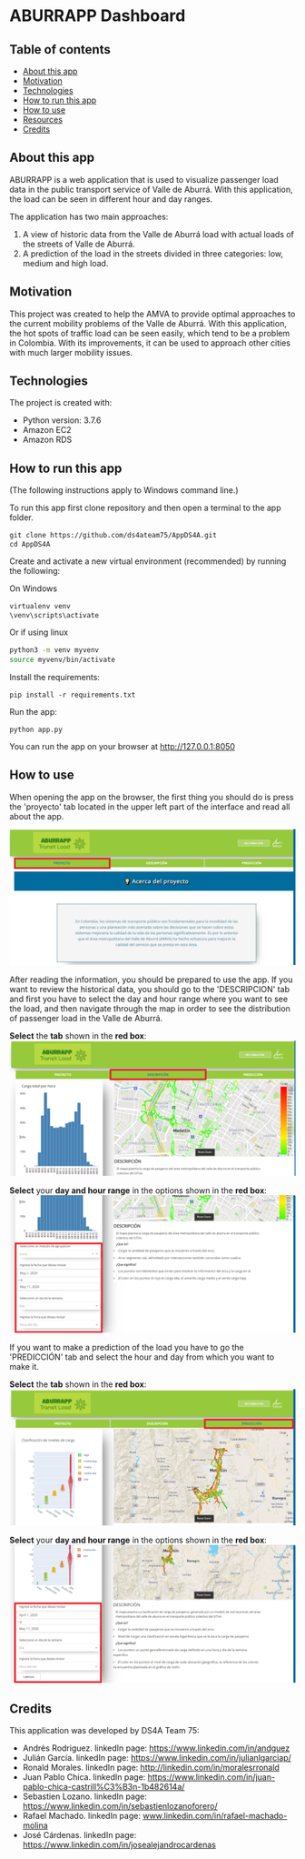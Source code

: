 # ABURRAPP Dashboard

## Table of contents
* [About this app](#About-this-app)
* [Motivation](#Motivation)
* [Technologies](#Technologies)
* [How to run this app](#How-to-run-this-app)
* [How to use](#How-to-use)
* [Resources](#Resources)
* [Credits](#Credits)

## About this app

ABURRAPP is a web application that is used to visualize passenger load data in the public transport service of Valle de Aburrá.
With this application, the load can be seen in different hour and day ranges. 

The application has two main approaches:
  1. A view of historic data from the Valle de Aburrá load with actual loads of the streets of Valle de Aburrá. 
  2. A prediction of the load in the streets divided in three categories: low, medium and high load.
  
## Motivation

This project was created to help the AMVA to provide optimal approaches to the current mobility problems of the Valle de Aburrá. With this application, the hot spots of traffic load can be seen easily, which tend to be a problem in Colombia. With its improvements, it can be used to approach other cities with much larger mobility issues. 
  
## Technologies
The project is created with:
* Python version: 3.7.6
* Amazon EC2
* Amazon RDS
 
## How to run this app

(The following instructions apply to Windows command line.)

To run this app first clone repository and then open a terminal to the app folder.

```
git clone https://github.com/ds4ateam75/AppDS4A.git
cd AppDS4A
```

Create and activate a new virtual environment (recommended) by running
the following:

On Windows

```
virtualenv venv 
\venv\scripts\activate
```

Or if using linux

```bash
python3 -m venv myvenv
source myvenv/bin/activate
```

Install the requirements:

```
pip install -r requirements.txt
```
Run the app:

```
python app.py
```
You can run the app on your browser at http://127.0.0.1:8050

## How to use

When opening the app on the browser, the first thing you should do is press the 'proyecto' tab located in the upper left part of the interface and read all about the app.

![alt text](https://github.com/ds4ateam75/AppDS4A/blob/master/assets/pestana_proyecto.png?raw=true)


After reading the information, you should be prepared to use the app. If you want to review the historical data, you should go to the 'DESCRIPCION' tab and first you have to select the day and hour range where you want to see the load, and then navigate through the map in order to see the distribution of passenger load in the Valle de Aburrá.

**Select** the **tab** shown in the **red box**:
![alt text](https://github.com/ds4ateam75/AppDS4A/blob/master/assets/descripcion1.png?raw=true)

**Select** your **day and hour range** in the options shown in the **red box**:
![alt text](https://github.com/ds4ateam75/AppDS4A/blob/master/assets/descripcion2.png?raw=true)

If you want to make a prediction of the load you have to go the 'PREDICCIÓN' tab and select the hour and day from which you want to make it. 

**Select** the **tab** shown in the **red box**:
![alt text](https://github.com/ds4ateam75/AppDS4A/blob/master/assets/prediccion1.png?raw=true)

**Select** your **day and hour range** in the options shown in the **red box**:
![alt text](https://github.com/ds4ateam75/AppDS4A/blob/master/assets/prediccion2.png?raw=true)


## Credits

This application was developed by DS4A Team 75:

* Andrés Rodriguez. linkedIn page: https://www.linkedin.com/in/andguez 
* Julián García. linkedIn page: https://www.linkedin.com/in/julianlgarciap/  
* Ronald Morales. linkedIn page: http://linkedin.com/in/moralesrronald
* Juan Pablo Chica. linkedIn page: https://www.linkedin.com/in/juan-pablo-chica-castrill%C3%B3n-1b482614a/
* Sebastien Lozano. linkedIn page: https://www.linkedin.com/in/sebastienlozanoforero/
* Rafael Machado. linkedIn page: www.linkedin.com/in/rafael-machado-molina
* José Cárdenas. linkedIn page: https://www.linkedin.com/in/josealejandrocardenas
